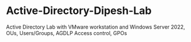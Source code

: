 # Active-Directory-Dipesh-Lab
Active Directory Lab with VMware workstation and Windows Server 2022, OUs, Users/Groups, AGDLP Access control, GPOs
